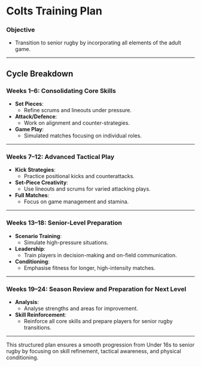 # **Colts Training Plan**

### **Objective**
- Transition to senior rugby by incorporating all elements of the adult game.

---

## **Cycle Breakdown**

### **Weeks 1–6: Consolidating Core Skills**
- **Set Pieces**:  
  - Refine scrums and lineouts under pressure.  
- **Attack/Defence**:  
  - Work on alignment and counter-strategies.  
- **Game Play**:  
  - Simulated matches focusing on individual roles.

---

### **Weeks 7–12: Advanced Tactical Play**
- **Kick Strategies**:  
  - Practice positional kicks and counterattacks.  
- **Set-Piece Creativity**:  
  - Use lineouts and scrums for varied attacking plays.  
- **Full Matches**:  
  - Focus on game management and stamina.

---

### **Weeks 13–18: Senior-Level Preparation**
- **Scenario Training**:  
  - Simulate high-pressure situations.  
- **Leadership**:  
  - Train players in decision-making and on-field communication.  
- **Conditioning**:  
  - Emphasise fitness for longer, high-intensity matches.

---

### **Weeks 19–24: Season Review and Preparation for Next Level**
- **Analysis**:  
  - Analyse strengths and areas for improvement.  
- **Skill Reinforcement**:  
  - Reinforce all core skills and prepare players for senior rugby transitions.

---

This structured plan ensures a smooth progression from Under 16s to senior rugby by focusing on skill refinement, tactical awareness, and physical conditioning.